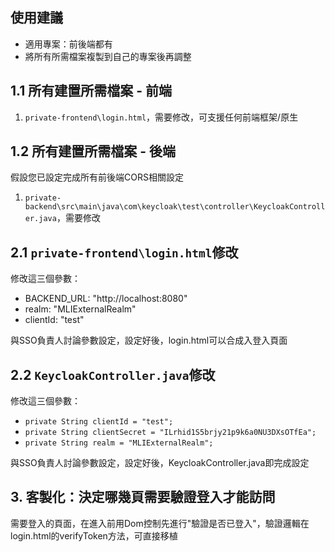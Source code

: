 ## 使用建議
- 適用專案：前後端都有
- 將所有所需檔案複製到自己的專案後再調整

## 1.1 所有建置所需檔案 - 前端
1. `private-frontend\login.html`，需要修改，可支援任何前端框架/原生

## 1.2 所有建置所需檔案 - 後端
假設您已設定完成所有前後端CORS相關設定
1. `private-backend\src\main\java\com\keycloak\test\controller\KeycloakController.java`，需要修改

## 2.1 `private-frontend\login.html`修改
修改這三個參數：
- BACKEND_URL: "http://localhost:8080"
- realm: "MLIExternalRealm"
- clientId: "test"

與SSO負責人討論參數設定，設定好後，login.html可以合成入登入頁面

## 2.2 `KeycloakController.java`修改
修改這三個參數：
- `private String clientId = "test";`
- `private String clientSecret = "ILrhid1S5brjy21p9k6a0NU3DXsOTfEa";`
- `private String realm = "MLIExternalRealm";`

與SSO負責人討論參數設定，設定好後，KeycloakController.java即完成設定

## 3. 客製化：決定哪幾頁需要驗證登入才能訪問
需要登入的頁面，在進入前用Dom控制先進行"驗證是否已登入"，驗證邏輯在login.html的verifyToken方法，可直接移植

